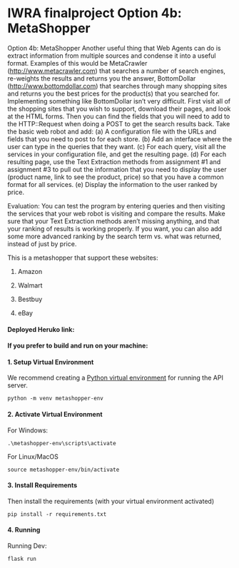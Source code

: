 # IWRA finalproject Option 4b: MetaShopper

Option 4b: MetaShopper
Another useful thing that Web Agents can do is extract information from multiple sources
and condense it into a useful format. Examples of this would be MetaCrawler (http://www.metacrawler.com)
that searches a number of search engines, re-weights the results and returns you the answer,
BottomDollar (http://www.bottomdollar.com) that searches through many shopping sites
and returns you the best prices for the product(s) that you searched for.
Implementing something like BottomDollar isn’t very difficult. First visit all of the
shopping sites that you wish to support, download their pages, and look at the HTML
forms. Then you can find the fields that you will need to add to the HTTP::Request when
doing a POST to get the search results back.
Take the basic web robot and add:
(a) A configuration file with the URLs and fields that you need to post to for each store.
(b) Add an interface where the user can type in the queries that they want.
(c) For each query, visit all the services in your configuration file, and get the resulting
page.
(d) For each resulting page, use the Text Extraction methods from assignment #1 and
assignment #3 to pull out the information that you need to display the user (product
name, link to see the product, price) so that you have a common format for all services.
(e) Display the information to the user ranked by price.

Evaluation:
You can test the program by entering queries and then visiting the services that your web
robot is visiting and compare the results. Make sure that your Text Extraction methods
aren’t missing anything, and that your ranking of results is working properly. If you want,
you can also add some more advanced ranking by the search term vs. what was returned,
instead of just by price.

This is a metashopper that support these websites:

1. Amazon

2. Walmart

3. Bestbuy

4. eBay

#### Deployed Heruko link:

#### If you prefer to build and run on your machine:

#### 1. Setup Virtual Environment
We recommend creating a [Python virtual environment](https://docs.python.org/3/tutorial/venv.html)
for running the API server. 
```
python -m venv metashopper-env
```

#### 2. Activate Virtual Environment
For Windows:
```
.\metashopper-env\scripts\activate
```

For Linux/MacOS
```
source metashopper-env/bin/activate
```

#### 3. Install Requirements
Then install the requirements (with your virtual environment activated)
```
pip install -r requirements.txt
```

#### 4. Running
Running Dev:
```
flask run
```

